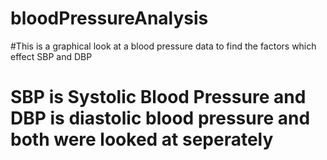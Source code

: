 # bloodPressureAnalysis
#This is a graphical look at a blood pressure data to find the factors which effect SBP and DBP
# SBP is Systolic Blood Pressure and DBP is diastolic blood pressure and both were looked at seperately
